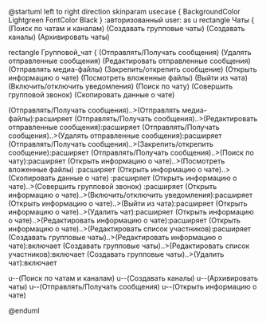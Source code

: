 @startuml
left to right direction
skinparam usecase {
 BackgroundColor Lightgreen
 FontColor Black
}
:авторизованный user: as u
rectangle Чаты {
(Поиск по чатам и каналам)
(Создавать групповые чаты)
(Создавать каналы)
(Архивировать чаты)

rectangle Групповой_чат {
(Отправлять/Получать сообщения)
(Удалять отправленные сообщения)
(Редактировать отправленные сообщения)
(Отправлять медиа-файлы)
(Закрепить/открепить сообщение)
(Открыть информацию о чате)
(Посмотреть вложенные файлы)
(Выйти из чата)
(Включить/отключить уведомления)
(Поиск по чату)
(Совершить групповой звонок)
(Скопировать данные о чате) 


(Отправлять/Получать сообщения)..>(Отправлять медиа-файлы):расширяет
(Отправлять/Получать сообщения)..>(Редактировать отправленные сообщения):расширяет
(Отправлять/Получать сообщения)..>(Удалять отправленные сообщения):расширяет
(Отправлять/Получать сообщения)..>(Закрепить/открепить сообщение):расширяет
(Отправлять/Получать сообщения)..>(Поиск по чату):расширяет
(Открыть информацию о чате)..>(Посмотреть вложенные файлы) :расширяет
(Открыть информацию о чате)..>(Скопировать данные о чате)  :расширяет
(Открыть информацию о чате)..>(Совершить групповой звонок) :расширяет
(Открыть информацию о чате)..>(Включить/отключить уведомления):расширяет 
(Открыть информацию о чате)..>(Выйти из чата):расширяет 
(Открыть информацию о чате)..>(Удалить чат):расширяет 
(Открыть информацию о чате)..>(Редактировать информацию о чате):расширяет
(Открыть информацию о чате)..>(Редактировать список участников):расширяет 
(Создавать групповые чаты)..>(Редактировать информацию о чате):включает
(Создавать групповые чаты)..>(Редактировать список участников):включает
(Создавать групповые чаты)..>(Удалить чат):включает 

u--(Поиск по чатам и каналам)
u--(Создавать каналы)
u--(Архивировать чаты)
u--(Отправлять/Получать сообщения)
u--(Открыть информацию о чате)


@enduml